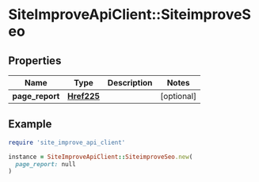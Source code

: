 # SiteImproveApiClient::SiteimproveSeo

## Properties

| Name | Type | Description | Notes |
| ---- | ---- | ----------- | ----- |
| **page_report** | [**Href225**](Href225.md) |  | [optional] |

## Example

```ruby
require 'site_improve_api_client'

instance = SiteImproveApiClient::SiteimproveSeo.new(
  page_report: null
)
```

